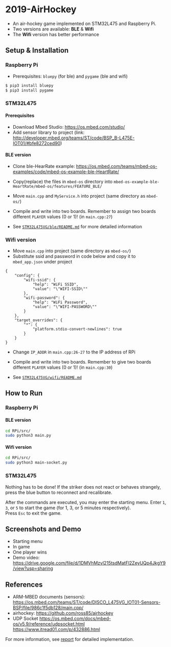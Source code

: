 # 2019-AirHockey
* An air-hockey game implemented on STM32L475 and Raspberry Pi.
* Two versions are available: **BLE** & **Wifi**
* The **Wifi** version has better performance

## Setup & Installation

### Raspberry Pi
* Prerequisites: `bluepy` (for ble) and `pygame` (ble and wifi)
```sh
$ pip3 install bluepy
$ pip3 install pygame
```

### STM32L475
#### Prerequisites
* Download Mbed Studio: https://os.mbed.com/studio/
* Add sensor library to project (link: http://developer.mbed.org/teams/ST/code/BSP_B-L475E-IOT01/#bfe8272ced90)

#### BLE version
* Clone ble-HearRate example: https://os.mbed.com/teams/mbed-os-examples/code/mbed-os-example-ble-HeartRate/
* Copy(replace) the files in `mbed-os` directory into `mbed-os-example-ble-HeartRate/mbed-os/features/FEATURE_BLE/`
* Move `main.cpp` and `MyService.h` into project (same directory as `mbed-os/`)
* Compile and write into two boards. Remember to assign two boards different `PLAYER` values (0 or 1)! (in `main.cpp:27`)

* See [`STM32L475VG/ble/README.md`](./STM32L475VG/ble/README.md) for more detailed information

### Wifi version
* Move `main.cpp` into project (same directory as `mbed-os/`)
* Substitute ssid and password in code below and copy it to `mbed_app.json` under project
```
{
    "config": {
        "wifi-ssid": {
            "help": "WiFi SSID",
            "value": "\"WIFI-SSID\""
        },
        "wifi-password": {
            "help": "WiFi Password",
            "value": "\"WIFI-PASSWORD\""
        }
    },
    "target_overrides": {
        "*": {
            "platform.stdio-convert-newlines": true
        }
    }
}
```
* Change `IP_ADDR` in `main.cpp:26-27` to the IP address of RPi
* Compile and write into two boards. Remember to give two boards different `PLAYER` values (0 or 1)! (in `main.cpp:30`)

* See [`STM32L475VG/wifi/README.md`](./STM32L475VG/wifi/README.md)  

## How to Run
### Raspberry Pi
#### BLE version
```sh
cd RPi/src/
sudo python3 main.py
```

#### Wifi version
```sh
cd RPi/src/
sudo python3 main-socket.py
```

### STM32L475
Nothing has to be done! If the striker does not react or behaves strangely, press the blue button to reconnect and recalibrate.  

After the commands are executed, you may enter the starting menu. Enter `1`, `3`, or `5` to start the game (for 1, 3, or 5 minutes respectively).  
Press `Esc` to exit the game.  

## Screenshots and Demo
* Starting menu
* In game
* One player wins
* Demo video: https://drive.google.com/file/d/1DMVhMzvl215tsdMatFl2ZeyUQp4JkgY9/view?usp=sharing

## References
* ARM-MBED documents (sensors):  
https://os.mbed.com/teams/ST/code/DISCO_L475VG_IOT01-Sensors-BSP/file/986c1f5db128/main.cpp/
* airhockey: https://github.com/ross85/airhockey
* UDP Socket
https://os.mbed.com/docs/mbed-os/v5.9/reference/udpsocket.html
https://www.itread01.com/p/432886.html

For more information, see [report](./report.md) for detailed implementation.
